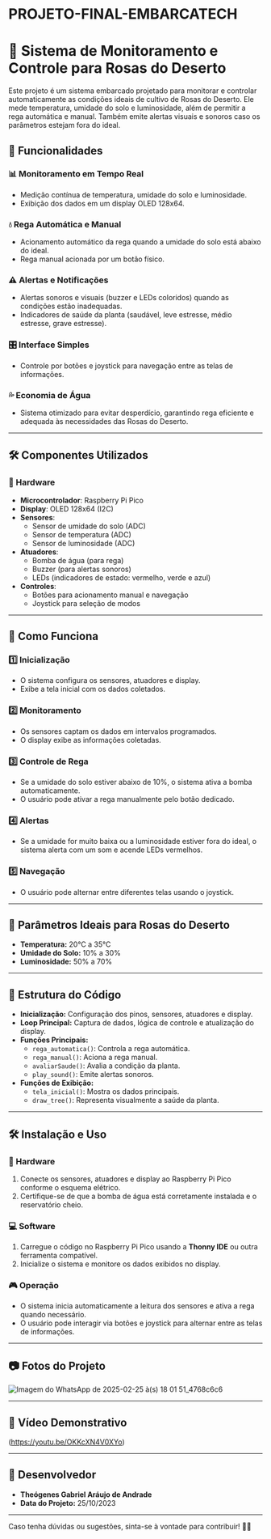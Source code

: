 # PROJETO-FINAL-EMBARCATECH
# 🌱 Sistema de Monitoramento e Controle para Rosas do Deserto

Este projeto é um sistema embarcado projetado para monitorar e controlar automaticamente as condições ideais de cultivo de Rosas do Deserto. Ele mede temperatura, umidade do solo e luminosidade, além de permitir a rega automática e manual. Também emite alertas visuais e sonoros caso os parâmetros estejam fora do ideal.

## 🚀 Funcionalidades

### 📊 Monitoramento em Tempo Real
- Medição contínua de temperatura, umidade do solo e luminosidade.
- Exibição dos dados em um display OLED 128x64.

### 💧 Rega Automática e Manual
- Acionamento automático da rega quando a umidade do solo está abaixo do ideal.
- Rega manual acionada por um botão físico.

### ⚠️ Alertas e Notificações
- Alertas sonoros e visuais (buzzer e LEDs coloridos) quando as condições estão inadequadas.
- Indicadores de saúde da planta (saudável, leve estresse, médio estresse, grave estresse).

### 🎛 Interface Simples
- Controle por botões e joystick para navegação entre as telas de informações.

### 💦 Economia de Água
- Sistema otimizado para evitar desperdício, garantindo rega eficiente e adequada às necessidades das Rosas do Deserto.

---

## 🛠 Componentes Utilizados

### 🔌 Hardware
- **Microcontrolador**: Raspberry Pi Pico
- **Display**: OLED 128x64 (I2C)
- **Sensores**:
  - Sensor de umidade do solo (ADC)
  - Sensor de temperatura (ADC)
  - Sensor de luminosidade (ADC)
- **Atuadores**:
  - Bomba de água (para rega)
  - Buzzer (para alertas sonoros)
  - LEDs (indicadores de estado: vermelho, verde e azul)
- **Controles**:
  - Botões para acionamento manual e navegação
  - Joystick para seleção de modos

---

## 🔧 Como Funciona

### 1️⃣ Inicialização
- O sistema configura os sensores, atuadores e display.
- Exibe a tela inicial com os dados coletados.

### 2️⃣ Monitoramento
- Os sensores captam os dados em intervalos programados.
- O display exibe as informações coletadas.

### 3️⃣ Controle de Rega
- Se a umidade do solo estiver abaixo de 10%, o sistema ativa a bomba automaticamente.
- O usuário pode ativar a rega manualmente pelo botão dedicado.

### 4️⃣ Alertas
- Se a umidade for muito baixa ou a luminosidade estiver fora do ideal, o sistema alerta com um som e acende LEDs vermelhos.

### 5️⃣ Navegação
- O usuário pode alternar entre diferentes telas usando o joystick.

---

## 📏 Parâmetros Ideais para Rosas do Deserto
- **Temperatura:** 20°C a 35°C
- **Umidade do Solo:** 10% a 30%
- **Luminosidade:** 50% a 70%

---

## 📜 Estrutura do Código

- **Inicialização:** Configuração dos pinos, sensores, atuadores e display.
- **Loop Principal:** Captura de dados, lógica de controle e atualização do display.
- **Funções Principais:**
  - `rega_automatica()`: Controla a rega automática.
  - `rega_manual()`: Aciona a rega manual.
  - `avaliarSaude()`: Avalia a condição da planta.
  - `play_sound()`: Emite alertas sonoros.
- **Funções de Exibição:**
  - `tela_inicial()`: Mostra os dados principais.
  - `draw_tree()`: Representa visualmente a saúde da planta.

---

## 🛠 Instalação e Uso

### 🔌 Hardware
1. Conecte os sensores, atuadores e display ao Raspberry Pi Pico conforme o esquema elétrico.
2. Certifique-se de que a bomba de água está corretamente instalada e o reservatório cheio.

### 💻 Software
1. Carregue o código no Raspberry Pi Pico usando a **Thonny IDE** ou outra ferramenta compatível.
2. Inicialize o sistema e monitore os dados exibidos no display.

### 🎮 Operação
- O sistema inicia automaticamente a leitura dos sensores e ativa a rega quando necessário.
- O usuário pode interagir via botões e joystick para alternar entre as telas de informações.

---

## 📷 Fotos do Projeto

![Imagem do WhatsApp de 2025-02-25 à(s) 18 01 51_4768c6c6](https://github.com/user-attachments/assets/79e93bd3-853e-45b7-baef-3e6e7ba9a8ce)


---

## 🎥 Vídeo Demonstrativo

(https://youtu.be/OKKcXN4V0XYo)

---


## 📆 Desenvolvedor
- **Theógenes Gabriel Aráujo de Andrade**
- **Data do Projeto:** 25/10/2023

---


Caso tenha dúvidas ou sugestões, sinta-se à vontade para contribuir! 🌵🚀

